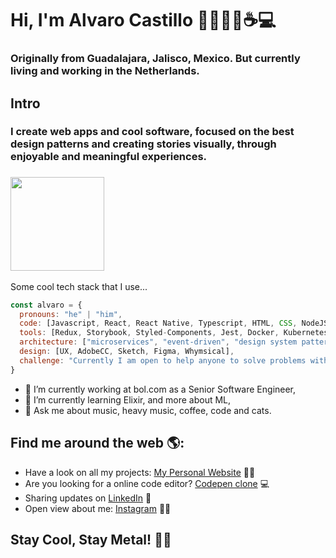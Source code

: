 # Hi, I'm Alvaro Castillo 👋🏻🧔🏻☕️💻

### Originally from Guadalajara, Jalisco, Mexico. But currently living and working in the Netherlands.

## Intro

### I create web apps and cool software, focused on the best design patterns and creating stories visually, through enjoyable and meaningful experiences.

### <img src="https://media.giphy.com/media/2SYc7mttUnWWaqvWz8/giphy.gif" width="150">

Some cool tech stack that I use...  

```javascript
const alvaro = {
  pronouns: "he" | "him",
  code: [Javascript, React, React Native, Typescript, HTML, CSS, NodeJS, PHP, Java],
  tools: [Redux, Storybook, Styled-Components, Jest, Docker, Kubernetes, SQL, NOSQL],
  architecture: ["microservices", "event-driven", "design system pattern", "Microfrontend"],
  design: [UX, AdobeCC, Sketch, Figma, Whymsical],
  challenge: "Currently I am open to help anyone to solve problems with TypeScript magic."
}
```
- 🔭 I’m currently working at bol.com as a Senior Software Engineer,
- 🌱 I’m currently learning Elixir, and more about ML,
- 💬 Ask me about music, heavy music, coffee, code and cats.

## Find me around the web 🌎: 
- Have a look on all my projects: <a href="https://alvarocastle.com">My Personal Website</a> 🧔🏻
- Are you looking for a online code editor? <a href="https://avomakesart.github.io/code-playground/"> Codepen clone</a> 💻
- Sharing updates on <a href="ttps://www.linkedin.com/in/alvarocastle/">LinkedIn</a> 💼
- Open view about me: <a href="https://www.instagram.com/_alvarocastle">Instagram</a> 🧔🏻

## Stay Cool, Stay Metal! 🤘🏻

